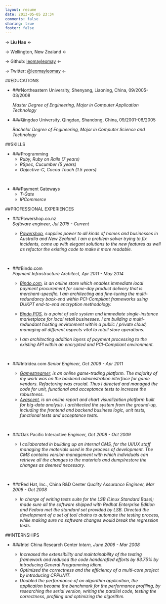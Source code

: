 ```yaml
---
layout: resume
date: 2013-05-05 23:34
comments: false
sharing: true
footer: false
---
```


-> **Liu Hao** <-

-> Wellington, New Zealand <-

-> Github: [leomayleomay](https://github.com/leomayleomay) <-

-> Twitter: [@leomayleomay](https://twitter.com/leomayleomay) <-


##EDUCATIONS

* ###Northeastern University, Shenyang, Liaoning, China, 09/2005-03/2008

	_Master Degree of Engineering, Major in Computer Application Technology_

* ###Qingdao University, Qingdao, Shandong, China, 09/2001-06/2005

	_Bachelor Degree of Engineering, Major in Computer Science and Technology_	


##SKILLS

* ###Programming
	* _Ruby, Ruby on Rails (7 years)_
	* _RSpec, Cucumber (5 years)_
	* _Objective-C, Cocoa Touch (1.5 years)_

<br>

* ###Payment Gateways
	* _T-Gate_
	* _IPCommerce_

##PROFESSIONAL EXPERIENCES

* ###Powershop.co.nz	
_Software engineer, Jul 2015 - Current_

	* _[Powershop](http://www.powershop.co.nz/), supplies power to all kinds of homes and businesses in Australia and New Zealand. I am a problem solver trying to fix incidents, come up with elegant solutions to the new features as well as refactor the existing code to make it more readable._

<br>


* ###Bindo.com	
_Payment Infrastructure Architect, Apr 2011 - May 2014_

	* _[Bindo.com](http://www.bindo.com/), is an online store which enables immediate local payment procurement for same-day product delivery that is merchant-specific. I am architecting and fine-tuning the multi-redundancy back-end within PCI-Compliant frameworks using DUKPT end-to-end encryption methodology._
	
	* _[Bindo POS](https://itunes.apple.com/us/app/bindo-pos/id550740615?mt=8), is a point of sale system and immediate single-instance marketplace for local retail businesses. I am building a multi-redundant hosting environment within a public / private cloud, managing all different aspects vital to retail store operations._
	* _I am architecting addition layers of payment processing to the existing API within an encrypted and PCI-Compliant environment._

<br>

* ###Intridea.com
_Senior Engineer, Oct 2009 - Apr 2011_

	* _[Gamestreamer](https://www.gamestreamer.com), is an online game-trading platform. The majority of my work was on the backend administration interface for game vendors. Refactoring was crucial. Thus I directed and managed the code for unit, functional and acceptance tests to increase the robustness._
	* _[Avascent](https://050.avascent.com/), is an online report and chart visualization platform built for big-data analysis. I architected the system from the ground-up, including the frontend and backend business logic, unit tests, functional tests and acceptance tests._

<br>

* ###Oak Pacific Interactive
_Engineer, Oct 2008 - Oct 2009_

	* _I collaborated in building up an internal CMS, for the UI/UX staff managing the materials used in the process of development. The CMS contains version management with which individuals can retrieve all the changes to the materials and dump/restore the changes as deemed necessary._

<br>

* ###Red Hat, Inc., China R&D Center
_Quality Assurance Engineer, Mar 2008 - Oct 2008_

	* _In charge of writing tests suite for the LSB (Linux Standard Base); made sure all the software shipped with Redhat Enterprise Edition and Fedora met the standard set provided by LSB.
Directed the development of a set of tool chains to automate the testing process, while making sure no software changes would break the regression tests._

##INTERNSHIPS

* ###Intel China Research Center
_Intern, June 2006 - Mar 2008_

	* _Increased the extensibility and maintainability of the testing framework and reduced the code handcrafted efforts by 93.75% by introducing General Programming idiom._
	* _Optimized the correctness and the efficiency of a multi-core project by introducing CPPUNIT._
	* _Doubled the performance of an algorithm application, the application became the benchmark for the performance profiling, by researching the serial version, writing the parallel code, testing the correctness, profiling and optimizing the algorithm._